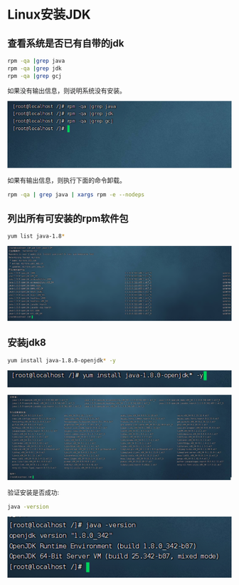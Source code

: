 # Linux安装JDK

## 查看系统是否已有自带的jdk

```sh
rpm -qa |grep java
rpm -qa |grep jdk
rpm -qa |grep gcj
```

如果没有输出信息，则说明系统没有安装。

![查看是否安装JDK](.\images\查看是否安装JDK.png)

如果有输出信息，则执行下面的命令卸载。

```sh
rpm -qa | grep java | xargs rpm -e --nodeps
```

## 列出所有可安装的rpm软件包

```sh
yum list java-1.8*
```

![列出所有可安装的rpm软件包](.\images\列出所有可安装的rpm软件包.png)

## 安装jdk8

```sh
yum install java-1.8.0-openjdk* -y
```

![下载依赖](.\images\下载依赖.png)

![下载完成](.\images\下载完成.png)

验证安装是否成功:

```sh
java -version
```

![查看jdk版本](.\images\查看jdk版本.png)